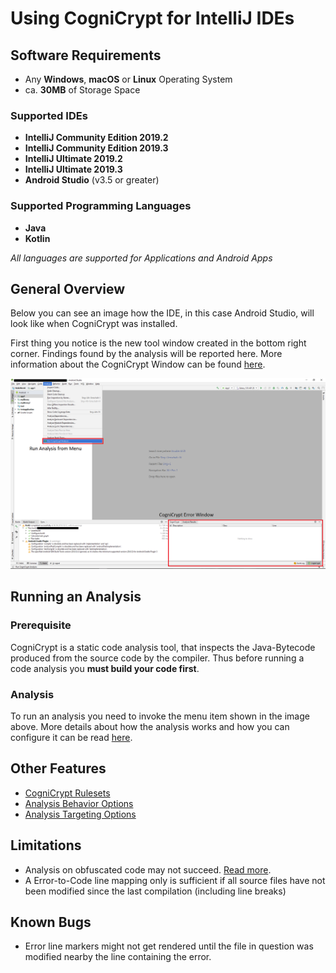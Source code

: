 # Using CogniCrypt for IntelliJ IDEs

## Software Requirements

- Any **Windows**, **macOS** or **Linux** Operating System
- ca. **30MB** of Storage Space

### Supported IDEs
- **IntelliJ Community Edition 2019.2**
- **IntelliJ Community Edition 2019.3**
- **IntelliJ Ultimate 2019.2**
- **IntelliJ Ultimate 2019.3**
- **Android Studio** (v3.5 or greater)

### Supported Programming Languages
- **Java**
- **Kotlin**

*All languages are supported for Applications and Android Apps*

## General Overview

Below you can see an image how the IDE, in this case Android Studio, will look like when CogniCrypt was installed.

First thing you notice is the new tool window created in the bottom right corner. Findings found by the analysis will be reported here. More information about the CogniCrypt Window can be found [here](ToolWindow.md).

![CogniCrypt UI](Images/CCIde.png)

## Running an Analysis

### **Prerequisite**
CogniCrypt is a static code analysis tool, that inspects the Java-Bytecode produced from the source code by the compiler. Thus before running a code analysis you **must build your code first**.

### **Analysis**
To run an analysis you need to invoke the menu item shown in the image above. More details about how the analysis works and how you can configure it can be read [here](AnalysisInfo.md).

## Other Features
- [CogniCrypt Rulesets](CrySLRules.md)
- [Analysis Behavior Options](AnalysisBehaviorSettings.md)
- [Analysis Targeting Options](AnalysisTargetSettings.md)

## Limitations

- Analysis on obfuscated code may not succeed. [Read more](ObfuscatedCode.md). 
- A Error-to-Code line mapping only is sufficient if all source files have not been modified since the last compilation (including line breaks)  

## Known Bugs
- Error line markers might not get rendered until the file in question was modified nearby the line containing the error.